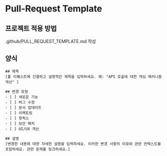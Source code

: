 # Pull-Request Template

## 프로젝트 적용 방법

.github/PULL_REQUEST_TEMPLATE.md 작성

## 양식

```
## 제목
[풀 리퀘스트에 간결하고 설명적인 제목을 입력하세요. 예: "API 호출에 대한 캐싱 메커니즘 개선" ]

## 변경 유형
- [ ] 새로운 기능
- [ ] 버그 수정
- [ ] 문서 업데이트
- [ ] 리팩토링
- [ ] 핫픽스
- [ ] 보안 패치
- [ ] UI/UX 개선

## 설명
[변경한 내용에 대한 자세한 설명을 입력하세요. 이러한 변경 사항의 이유와 관련 컨텍스트를 포함하세요. 관련 문제를 링크하세요.]
```
